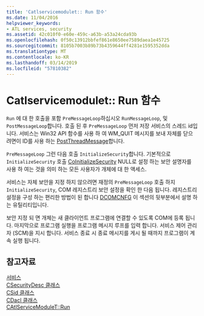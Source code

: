```yaml
---
title: 'Catlservicemodulet:: Run 함수'
ms.date: 11/04/2016
helpviewer_keywords:
- ATL services, security
ms.assetid: 42c010f0-e60e-459c-a63b-a53a24cda93b
ms.openlocfilehash: 0f50c13912bbfef861e8650ee7589daea1e45725
ms.sourcegitcommit: 8105b7003b89b73b4359644ff4281e1595352dda
ms.translationtype: MT
ms.contentlocale: ko-KR
ms.lasthandoff: 03/14/2019
ms.locfileid: "57810382"
---
```

# <a name="catlservicemoduletrun-function"></a>Catlservicemodulet:: Run 함수

`Run` 에 대 한 호출을 포함 `PreMessageLoop`하십시오 `RunMessageLoop`, 및 `PostMessageLoop`합니다. 호출 된 후 `PreMessageLoop` 먼저 저장 서비스의 스레드 id입니다. 서비스는 Win32 API 함수를 사용 하 여 WM_QUIT 메시지를 보내 자체를 닫으려면이 ID를 사용 하는 [PostThreadMessage](/windows/desktop/api/winuser/nf-winuser-postthreadmessagea)합니다.

`PreMessageLoop` 그런 다음 호출 `InitializeSecurity`합니다. 기본적으로 `InitializeSecurity` 호출 [CoInitializeSecurity](/windows/desktop/api/combaseapi/nf-combaseapi-coinitializesecurity) NULL로 설정 하는 보안 설명자를 사용 하 여는 것을 의미 하는 모든 사용자가 개체에 대 한 액세스.

서비스는 자체 보안을 지정 하지 않으려면 재정의 `PreMessageLoop` 호출 하지 `InitializeSecurity`, COM 레지스트리 보안 설정을 확인 한 다음 됩니다. 레지스트리 설정을 구성 하는 편리한 방법이 된 합니다 [DCOMCNFG](../atl/dcomcnfg.md) 이 섹션의 뒷부분에서 설명 하는 유틸리티입니다.

보안 지정 되 면 개체는 새 클라이언트 프로그램에 연결할 수 있도록 COM에 등록 됩니다. 마지막으로 프로그램 실행을 프로그램 메시지 루프를 입력 합니다. 서비스 제어 관리자 (SCM)을 지시 합니다. 서비스 종료 시 종료 메시지를 게시 될 때까지 프로그램이 계속 실행 됩니다.

## <a name="see-also"></a>참고자료

[서비스](../atl/atl-services.md)<br/>
[CSecurityDesc 클래스](../atl/reference/csecuritydesc-class.md)<br/>
[CSid 클래스](../atl/reference/csid-class.md)<br/>
[CDacl 클래스](../atl/reference/cdacl-class.md)<br/>
[CAtlServiceModuleT::Run](../atl/reference/catlservicemodulet-class.md#run)
